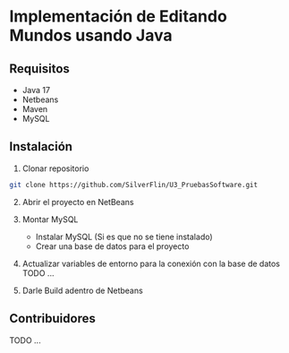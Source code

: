 # Implementación de Editando Mundos usando Java

## Requisitos

- Java 17
- Netbeans
- Maven
- MySQL

## Instalación
1. Clonar repositorio
```bash
git clone https://github.com/SilverFlin/U3_PruebasSoftware.git
```

2. Abrir el proyecto en NetBeans

3. Montar MySQL
    -  Instalar MySQL (Si es que no se tiene instalado)
    - Crear una base de datos para el proyecto

4. Actualizar variables de entorno para la conexión con la base de datos
TODO ...

5. Darle Build adentro de Netbeans

## Contribuidores 
TODO ...